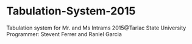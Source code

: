 # Tabulation-System-2015
Tabulation system for Mr. and Ms Intrams 2015@Tarlac State University
Programmer: Stevent Ferrer and Raniel Garcia
